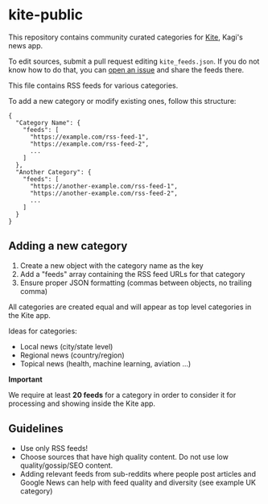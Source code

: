 # kite-public

This repository contains community curated categories for
[Kite](https://kagi.com), Kagi's news
app.

To edit sources, submit a pull request editing `kite_feeds.json`. If you do not know how to do that, you can [open an issue](https://github.com/kagisearch/kite-public/issues/new/choose) and share the feeds there.

This file contains RSS feeds for various categories.

To add a new category or modify existing ones, follow this structure:
```
{
  "Category Name": {
    "feeds": [
      "https://example.com/rss-feed-1",
      "https://example.com/rss-feed-2",
      ...
    ]
  },
  "Another Category": {
    "feeds": [
      "https://another-example.com/rss-feed-1",
      "https://another-example.com/rss-feed-2",
      ...
    ]
  }
}
```

## Adding a new category

1. Create a new object with the category name as the key
2. Add a "feeds" array containing the RSS feed URLs for that category
3. Ensure proper JSON formatting (commas between objects, no trailing comma)

All categories are created equal and will appear as top level categories in the Kite app.

Ideas for categories:
- Local news (city/state level)
- Regional news (country/region)
- Topical news (health, machine learning, aviation ...)

**Important**

We require at least **20 feeds** for a category in order to consider it for processing
and showing inside the Kite app.


## Guidelines

- Use only RSS feeds!
- Choose sources that have high quality content. Do not use low quality/gossip/SEO content.
- Adding relevant feeds from sub-reddits where people post articles and Google News can help with feed quality and diversity (see example UK category)

